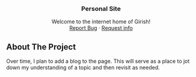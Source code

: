 <div id="top"></div>

<!-- PROJECT SHIELDS -->
<!-- add later -->

<!-- PROJECT LOGO -->

<br />
<div align="center">

  <h3 align="center">Personal Site</h3>

  <p align="center">
	Welcome to the internet home of Girish!
	<br />
	<a href="https://gitlab.ncbs.res.in/girishmm/napi/issues">Report Bug</a>
	·
	<a href="https://gitlab.ncbs.res.in/girishmm/napi/issues">Request info</a>
  </p>
</div>

<!-- ABOUT THE PROJECT -->

## About The Project

Over time, I plan to add a blog to the page. This will serve as a place to jot down my understanding of a topic and then revisit as needed.

<!-- MARKDOWN LINKS & IMAGES -->
<!-- https://www.markdownguide.org/basic-syntax/#reference-style-links -->
